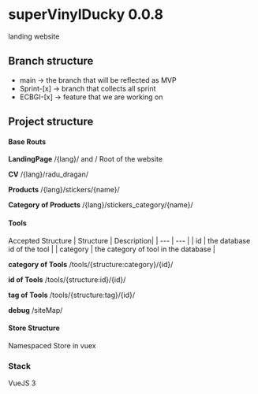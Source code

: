# superVinylDucky 0.0.8
landing website

## Branch structure
- main -> the branch that will be reflected as MVP
- Sprint-[x] -> branch that collects all sprint
- ECBGI-[x] -> feature that we are working on

## Project structure

#### Base Routs
**LandingPage**
/{lang}/ and /
Root of the website


**CV**
/{lang}/radu_dragan/

**Products**
/{lang}/stickers/{name}/

**Category of Products**
/{lang}/stickers_category/{name}/

#### Tools

Accepted Structure
| Structure |  Description|
| ---       | --- |
| id        | the database id of the tool |
| category  | the category of tool in the database |

**category of Tools**
/tools/{structure:category}/{id}/

**id of Tools**
/tools/{structure:id}/{id}/

**tag of Tools**
/tools/{structure:tag}/{id}/


**debug**
/siteMap/

#### Store Structure
Namespaced Store in vuex

### Stack
VueJS 3